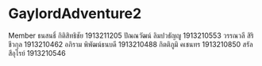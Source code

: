 # GaylordAdventure2
Member
ธนสนธิ์ กิติสิทธิชัย 1913211205 
ปัณณวัฒน์ ลิมปวธัญญู 1913210553 
วรรณวลี สิริชีวกุล 1913210462
อภิราม พิพัฒน์ธนบดี 1913210488 
กิตติภูมิ คเชนทร 1913210850 
สรัล สีอุไรย์ 1913210546 
